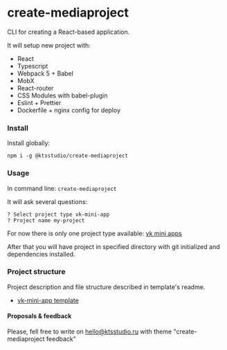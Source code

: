 # create-mediaproject

CLI for creating a React-based application.

It will setup new project with:
* React
* Typescript
* Webpack 5 + Babel
* MobX
* React-router
* CSS Modules with babel-plugin
* Eslint + Prettier
* Dockerfile + nginx config for deploy

### Install
Install globally:

`npm i -g @ktsstudio/create-mediaproject` 

### Usage

In command line: `create-mediaproject`

It will ask several questions:
```
? Select project type vk-mini-app
? Project name my-project
```

For now there is only one project type available: [vk mini apps](https://vk.com/dev/vk_apps_docs)

After that you will have project in specified directory with git initialized and dependencies installed.

### Project structure
Project description and file structure described in template's readme.
* [vk-mini-app template](dist/templates/vk-mini-app/README.template.md)

#### Proposals & feedback
Please, fell free to write on [hello@ktsstudio.ru](mailto:hello@ktsstudio.ru) with theme "create-mediaproject feedback"